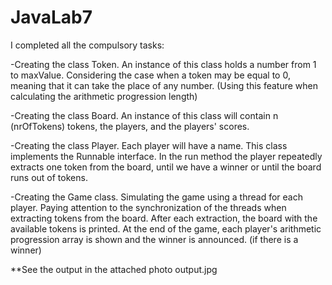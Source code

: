 # JavaLab7
I completed all the compulsory tasks:

-Creating the class Token. An instance of this class holds a number from 1 to maxValue. Considering the case when a token may be equal to 0, meaning that it can take the place of any number. (Using this feature when calculating the arithmetic progression length)

-Creating the class Board. An instance of this class will contain n (nrOfTokens) tokens, the players, and the players' scores.

-Creating the class Player. Each player will have a name. This class implements the Runnable interface. In the run method the player repeatedly extracts one token from the board, until we have a winner or until the board runs out of tokens.

-Creating the Game class. Simulating the game using a thread for each player. Paying attention to the synchronization of the threads when extracting tokens from the board. After each extraction, the board with the available tokens is printed. At the end of the game, each player's arithmetic progression array is shown and the winner is announced. (if there is a winner)

**See the output in the attached photo output.jpg
